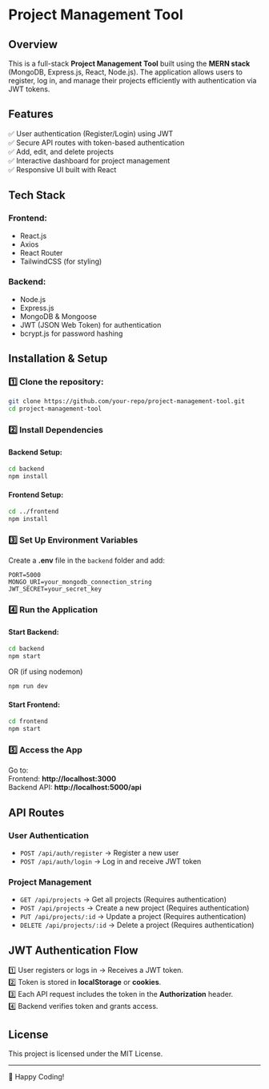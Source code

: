 # Project Management Tool

## Overview
This is a full-stack **Project Management Tool** built using the **MERN stack** (MongoDB, Express.js, React, Node.js). The application allows users to register, log in, and manage their projects efficiently with authentication via JWT tokens.

## Features
✅ User authentication (Register/Login) using JWT  
✅ Secure API routes with token-based authentication  
✅ Add, edit, and delete projects  
✅ Interactive dashboard for project management  
✅ Responsive UI built with React

## Tech Stack
### Frontend:
- React.js
- Axios
- React Router
- TailwindCSS (for styling)

### Backend:
- Node.js
- Express.js
- MongoDB & Mongoose
- JWT (JSON Web Token) for authentication
- bcrypt.js for password hashing

## Installation & Setup

### 1️⃣ Clone the repository:
```bash
git clone https://github.com/your-repo/project-management-tool.git
cd project-management-tool
```

### 2️⃣ Install Dependencies
#### Backend Setup:
```bash
cd backend
npm install
```

#### Frontend Setup:
```bash
cd ../frontend
npm install
```

### 3️⃣ Set Up Environment Variables
Create a **.env** file in the `backend` folder and add:
```env
PORT=5000
MONGO_URI=your_mongodb_connection_string
JWT_SECRET=your_secret_key
```

### 4️⃣ Run the Application
#### Start Backend:
```bash
cd backend
npm start
```
OR (if using nodemon)
```bash
npm run dev
```

#### Start Frontend:
```bash
cd frontend
npm start
```

### 5️⃣ Access the App
Go to:  
Frontend: **http://localhost:3000**  
Backend API: **http://localhost:5000/api**

## API Routes
### **User Authentication**
- `POST /api/auth/register` → Register a new user
- `POST /api/auth/login` → Log in and receive JWT token

### **Project Management**
- `GET /api/projects` → Get all projects (Requires authentication)
- `POST /api/projects` → Create a new project (Requires authentication)
- `PUT /api/projects/:id` → Update a project (Requires authentication)
- `DELETE /api/projects/:id` → Delete a project (Requires authentication)

## JWT Authentication Flow
1️⃣ User registers or logs in → Receives a JWT token.  
2️⃣ Token is stored in **localStorage** or **cookies**.  
3️⃣ Each API request includes the token in the **Authorization** header.  
4️⃣ Backend verifies token and grants access.  

## License
This project is licensed under the MIT License.

---
🚀 Happy Coding!

